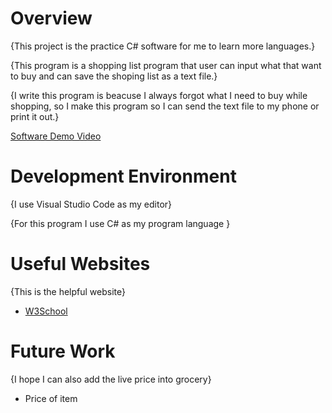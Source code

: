 # Overview

{This project is the practice C# software for me to learn more languages.}

{This program is a shopping list program that user can input what that want to buy and can save the shoping list as a text file.}

{I write this program is beacuse I always forgot what I need to buy while shopping, so I make this program so I can send the text file to my phone or print it out.}

[Software Demo Video](http://youtube.link.goes.here)

# Development Environment

{I use Visual Studio Code as my editor}

{For this program I use C# as my program language }

# Useful Websites

{This is the helpful website}

- [W3School](https://www.w3schools.com/)

# Future Work

{I hope I can also add the live price into grocery}

- Price of item
